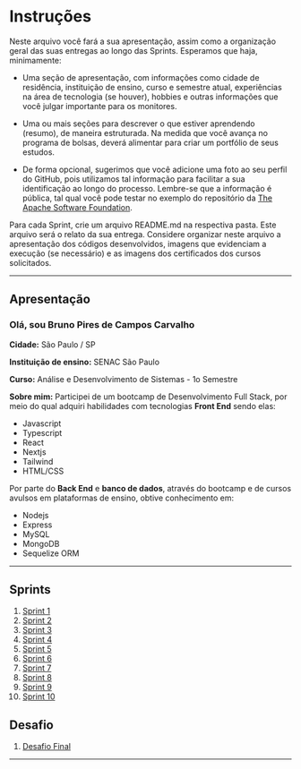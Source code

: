 # Instruções

Neste arquivo você fará a sua apresentação, assim como a organização geral das suas entregas ao longo das Sprints. Esperamos que haja, minimamente:

- Uma seção de apresentação, com informações como cidade de residência, instituição de ensino, curso e semestre atual, experiências na área de tecnologia (se houver), hobbies e outras informações que você julgar importante para os monitores.

- Uma ou mais seções para descrever o que estiver aprendendo (resumo), de maneira estruturada. Na medida que você avança no programa de bolsas, deverá alimentar para criar um portfólio de seus estudos.

- De forma opcional, sugerimos que você adicione uma foto ao seu perfil do GitHub, pois utilizamos tal informação para facilitar a sua identificação ao longo do processo. Lembre-se que a informação é pública, tal qual você pode testar no exemplo do repositório da [
  The Apache Software Foundation](https://github.com/apache.png?size=250).

Para cada Sprint, crie um arquivo README.md na respectiva pasta. Este arquivo será o relato da sua entrega. Considere organizar neste arquivo a apresentação dos códigos desenvolvidos, imagens que evidenciam a execução (se necessário) e as imagens dos certificados dos cursos solicitados.

---

## Apresentação

### Olá, sou Bruno Pires de Campos Carvalho

**Cidade:** São Paulo / SP

**Instituição de ensino:** SENAC São Paulo

**Curso:** Análise e Desenvolvimento de Sistemas - 1o Semestre

**Sobre mim:** Participei de um bootcamp de Desenvolvimento Full Stack, por meio do qual adquiri habilidades com tecnologias **Front End** sendo elas:

- Javascript
- Typescript
- React
- Nextjs
- Tailwind
- HTML/CSS

Por parte do **Back End** e **banco de dados**, através do bootcamp e de cursos avulsos em plataformas de ensino, obtive conhecimento em:

- Nodejs
- Express
- MySQL
- MongoDB
- Sequelize ORM

---

## Sprints

1. [Sprint 1](Sprint%201/README.md)
2. [Sprint 2](Sprint%202/README.md)
3. [Sprint 3](Sprint%203/README.md)
4. [Sprint 4](Sprint%204/README.md)
5. [Sprint 5](Sprint%205/README.md)
6. [Sprint 6](Sprint%206/README.md)
7. [Sprint 7](Sprint%207/README.md)
8. [Sprint 8](Sprint%208/README.md)
9. [Sprint 9](Sprint%209/README.md)
10. [Sprint 10](Sprint%201/README.md)

## Desafio

1. [Desafio Final](Desafio/README.md)

---
